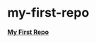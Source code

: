 # my-first-repo
<a href="https://shelly-simpson.github.io/my-first-repo/" target="_blank"><strong>My First Repo</strong></a>
